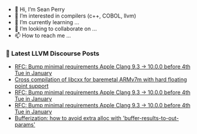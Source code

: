 - 👋 Hi, I’m Sean Perry
- 👀 I’m interested in compilers (c++, COBOL, llvm)
- 🌱 I’m currently learning ...
- 💞️ I’m looking to collaborate on ...
- 📫 How to reach me ...

<!---
s66perry/s66perry is a ✨ special ✨ repository because its `README.md` (this file) appears on your GitHub profile.
You can click the Preview link to take a look at your changes.
--->
### 📕 Latest LLVM Discourse Posts

<!-- DISCOURSE-LLVM:START -->
- [RFC: Bump minimal requirements Apple Clang 9.3 -&gt; 10.0.0 before 4th Tue in January](https://discourse.llvm.org/t/rfc-bump-minimal-requirements-apple-clang-9-3-10-0-0-before-4th-tue-in-january/66156#post_11)
- [Cross compilation of libcxx for baremetal ARMv7m with hard floating point support](https://discourse.llvm.org/t/cross-compilation-of-libcxx-for-baremetal-armv7m-with-hard-floating-point-support/66164#post_1)
- [RFC: Bump minimal requirements Apple Clang 9.3 -&gt; 10.0.0 before 4th Tue in January](https://discourse.llvm.org/t/rfc-bump-minimal-requirements-apple-clang-9-3-10-0-0-before-4th-tue-in-january/66156#post_10)
- [RFC: Bump minimal requirements Apple Clang 9.3 -&gt; 10.0.0 before 4th Tue in January](https://discourse.llvm.org/t/rfc-bump-minimal-requirements-apple-clang-9-3-10-0-0-before-4th-tue-in-january/66156#post_9)
- [Bufferization: how to avoid extra alloc with &#39;buffer-results-to-out-params&#39;](https://discourse.llvm.org/t/bufferization-how-to-avoid-extra-alloc-with-buffer-results-to-out-params/66120#post_4)
<!-- DISCOURSE-LLVM:END -->
